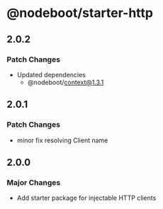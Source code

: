 # @nodeboot/starter-http

## 2.0.2

### Patch Changes

-   Updated dependencies
    -   @nodeboot/context@1.3.1

## 2.0.1

### Patch Changes

-   minor fix resolving Client name

## 2.0.0

### Major Changes

-   Add starter package for injectable HTTP clients
